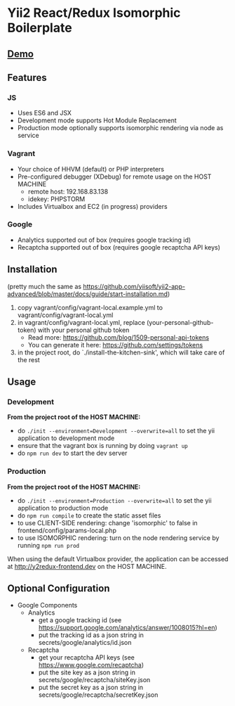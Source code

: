 Yii2 React/Redux Isomorphic Boilerplate
=======================================

## [Demo](https://www.arleigh.io)


Features
---------------------------------------
### JS
- Uses ES6 and JSX
- Development mode supports Hot Module Replacement
- Production mode optionally supports isomorphic rendering via node as service
### Vagrant
- Your choice of HHVM (default) or PHP interpreters
- Pre-configured debugger (XDebug) for remote usage on the HOST MACHINE
    - remote host: 192.168.83.138 
    - idekey: PHPSTORM
- Includes Virtualbox and EC2 (in progress) providers

### Google
- Analytics supported out of box (requires google tracking id)
- Recaptcha supported out of box (requires google recaptcha API keys)

Installation
---------------------------------------
(pretty much the same as https://github.com/yiisoft/yii2-app-advanced/blob/master/docs/guide/start-installation.md)

1. copy vagrant/config/vagrant-local.example.yml to vagrant/config/vagrant-local.yml
2. in vagrant/config/vagrant-local.yml, replace (your-personal-github-token) with your personal github token
    - Read more: https://github.com/blog/1509-personal-api-tokens
    - You can generate it here: https://github.com/settings/tokens
3. in the project root, do `./install-the-kitchen-sink', which will take care of the rest

Usage
---------------------------------------

### Development
**From the project root of the HOST MACHINE:**
- do `./init --environment=Development --overwrite=all` to set the yii application to development mode 
- ensure that the vagrant box is running by doing `vagrant up`
- do `npm run dev` to start the dev server

### Production
**From the project root of the HOST MACHINE:**
- do `./init --environment=Production --overwrite=all` to set the yii application to production mode
- do `npm run compile` to create the static asset files
- to use CLIENT-SIDE rendering: change 'isomorphic' to false in frontend/config/params-local.php
- to use ISOMORPHIC rendering: turn on the node rendering service by running `npm run prod`
    
When using the default Virtualbox provider, the application can be accessed at http://y2redux-frontend.dev on the HOST MACHINE.

Optional Configuration
---------------------------------------
- Google Components
    - Analytics
        - get a google tracking id (see https://support.google.com/analytics/answer/1008015?hl=en)
        - put the tracking id as a json string in secrets/google/analytics/id.json
    - Recaptcha 
        - get your recaptcha API keys (see https://www.google.com/recaptcha)
        - put the site key as a json string in secrets/google/recaptcha/siteKey.json
        - put the secret key as a json string in secrets/google/recaptcha/secretKey.json

